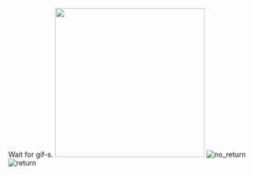 Wait for gif-s. 
<img src="Aviatickets/Assets.xcassets/recordings/no_return.gif" width="300">
![no_return](src)
![return](Aviatickets/Assets.xcassets/recordings/return.gif)

